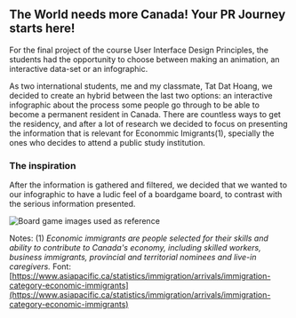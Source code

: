 
## The World needs more Canada! Your PR Journey starts here!

For the final project of the course User Interface Design Principles, the students had the opportunity to choose between making an animation, an interactive data-set or an infographic. 

As two international students, me and my classmate, Tat Dat Hoang, we decided to create an hybrid between the last two options: an interactive infographic about the process some people go through to be able to become a permanent resident in Canada. There are countless ways to get the residency, and after a lot of research we decided to focus on presenting the information that is relevant for Econommic Imigrants(1), specially the ones who decides to attend a public study institution.


### The inspiration

After the information is gathered and filtered, we decided that we wanted to our infographic to have a ludic feel of a boardgame board, to contrast with the serious information presented.

![Board game images used as reference](https://github.com/smb26/interactive-infographic-express-entry/inspiracao-web.png)



Notes:
(1) _Economic immigrants are people selected for their skills and ability to contribute to Canada's economy, including skilled workers, business immigrants, provincial and territorial nominees and live-in caregivers._
Font: [https://www.asiapacific.ca/statistics/immigration/arrivals/immigration-category-economic-immigrants](https://www.asiapacific.ca/statistics/immigration/arrivals/immigration-category-economic-immigrants)
